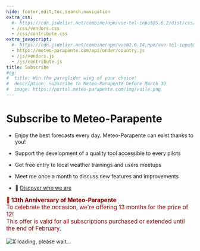 ```yaml
---
hide: footer,edit,toc,search,navigation
extra_css:
  #- https://cdn.jsdelivr.net/combine/npm/vue-tel-input@5.6.2/dist/css/component.min.css,npm/vue-tel-input@5.6.2/dist/css/sprite.min.css
  - /css/vendors.css
  - /css/contribute.css
extra_javascript:
  #- https://cdn.jsdelivr.net/combine/npm/vue@2.6.14,npm/vue-tel-input@5.6.2/dist/vue-tel-input.umd.min.js,npm/vue-resource@1.5.3/dist/vue-resource.min.js
  - https://meteo-parapente.com/api/order/country.js
  - /js/vendors.js
  - /js/contribute.js
title: Subscribe
#og:
#  title: Win the paraglider wing of your choice!
#  description: Subscribe to Meteo-Parapente before March 30
#  image: https://portal.meteo-parapente.com/img/voile.png
---
```


# Subscribe to Meteo-Parapente
 
- Enjoy the best forecasts every day. Meteo-Parapente can exist thanks to you!
 
- Support the development of a quality tool accessible to every pilots
 
- Get free entry to local weather trainings and users meetups
 
- Meet me once a month to discuss new features and improvements

- 👋 <a href="/about-us/" target="_blank">Discover who we are</a>

<p style="color: darkred; font-size: 110%">
  <strong>🎂 13th Anniversary of Meteo-Parapente</strong><br>
  To celebrate the occasion, we're offering 13 months for the price of 12!<br>
  This offer is valid for all subscriptions purchased or extended until the end of February.
</p>

<script>
  const mp_form_locale = {
    locale: `en`,
    locale_paypal: `en_US`,
    default_country: `GB`,
    product_contributor_title: `Contributor`,
    product_contributor_description: `€3 per month <small>(12 months + 1 free)</small>`,
    product_supporter_title: `Supporter`,
    product_supporter_description: `€5 per month <small>(12 months + 1 free)</small>`,
    product_small_text: `Single payment of €### for 12 + 1 months. No renewal.`,
    header_coordinates: `About you`,
    email: `Email`,
    mobile_phone: `Mobile phone`,
    mobile_phone_small_text: `Only used to receive your access code and to reset it in case you lose it. If you don't have a cell phone, contact support@meteo-parapente.com`,
    payment_method: `Payment method`,
    payment_card: `Credit card / Debit card`,
    payment_proceed: `Proceed to payment ►`,
    terms_approval: `By proceeding to payment, you hereby agree and consent to the <a href="/legal/#terms" target="_blank">general conditions of use of Meteo-Parapente</a>, the <a href="/legal/#membership" target="_blank">specific conditions of subscription</a> and the <a href="/privacy/" target="_blank">privacy policy</a>.`,
    error_email: `Email address is not valid`,
    error_phone: `Phone number is not valid`,
    error_request: `Error: cannot reach server. Check your connection and try again.`,
    need_help: `Do you need help?`,
    email_us: `Write an email to <strong>support@meteo-parapente.com</strong>`,
    payment_declined: `Your bank has declined the payment. Please try again.`,
    payment_sepa: `SEPA Bank Transfer`,
    note_transfer: `<u>Payment by bank transfer:</u> <strong>On the next page, we will give you a payment reference</strong> (example :  RF12-1234-1234-1234). <strong>It is IMPERATIVE that you indicate the reference when making the transfer</strong>. If you forget to indicate the reference, the money will be automatically refunded and your access cannot be activated.`,
    note_paypal: `<u>Payment by PayPal :</u> We offer PayPal for your convenience. But if you can, we recommend you to use another payment method. The fees charged by PayPal are excessively high. I am sure you would rather help Meteo-Parapente than PayPal :)`,
    email_confirm: `There are no typos in my e-mail address. I double-checked.`,
    error_email_confirm: `Please check the box`
  };
</script>
<div id="app">
  <p v-if="!ready"><img src="/img/load.gif" class="loading" alt="⏳ loading, please wait..." /></p>
</div>